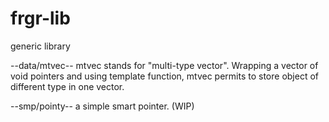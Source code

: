# frgr-lib
generic library

--data/mtvec--
mtvec stands for "multi-type vector". Wrapping a vector of void pointers and using template function, mtvec permits to store object of different type in one vector.

--smp/pointy--
a simple smart pointer. (WIP)
